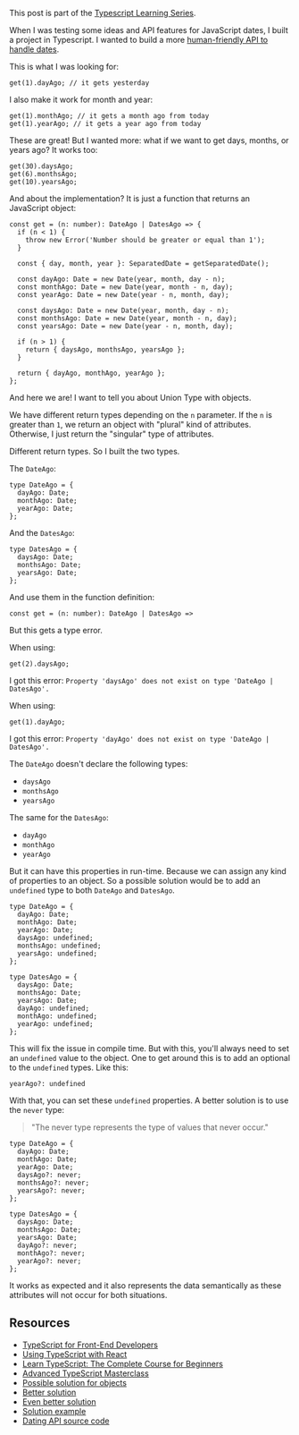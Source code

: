 This post is part of the [Typescript Learning Series](/series/typescript-learnings).

When I was testing some ideas and API features for JavaScript dates, I built a project in Typescript. I wanted to build a more [human-friendly API to handle dates](/fun-with-dates).

This is what I was looking for:

```tsx
get(1).dayAgo; // it gets yesterday
```

I also make it work for month and year:

```tsx
get(1).monthAgo; // it gets a month ago from today
get(1).yearAgo; // it gets a year ago from today
```

These are great! But I wanted more: what if we want to get days, months, or years ago? It works too:

```tsx
get(30).daysAgo;
get(6).monthsAgo;
get(10).yearsAgo;
```

And about the implementation? It is just a function that returns an JavaScript object:

```tsx
const get = (n: number): DateAgo | DatesAgo => {
  if (n < 1) {
    throw new Error('Number should be greater or equal than 1');
  }

  const { day, month, year }: SeparatedDate = getSeparatedDate();

  const dayAgo: Date = new Date(year, month, day - n);
  const monthAgo: Date = new Date(year, month - n, day);
  const yearAgo: Date = new Date(year - n, month, day);

  const daysAgo: Date = new Date(year, month, day - n);
  const monthsAgo: Date = new Date(year, month - n, day);
  const yearsAgo: Date = new Date(year - n, month, day);

  if (n > 1) {
    return { daysAgo, monthsAgo, yearsAgo };
  }

  return { dayAgo, monthAgo, yearAgo };
};
```

And here we are! I want to tell you about Union Type with objects.

We have different return types depending on the `n` parameter. If the `n` is greater than `1`, we return an object with "plural" kind of attributes. Otherwise, I just return the "singular" type of attributes.

Different return types. So I built the two types.

The `DateAgo`:

```tsx
type DateAgo = {
  dayAgo: Date;
  monthAgo: Date;
  yearAgo: Date;
};
```

And the `DatesAgo`:

```tsx
type DatesAgo = {
  daysAgo: Date;
  monthsAgo: Date;
  yearsAgo: Date;
};
```

And use them in the function definition:

```tsx
const get = (n: number): DateAgo | DatesAgo =>
```

But this gets a type error.

When using:

```tsx
get(2).daysAgo;
```

I got this error: `Property 'daysAgo' does not exist on type 'DateAgo | DatesAgo'.`

When using:

```tsx
get(1).dayAgo;
```

I got this error: `Property 'dayAgo' does not exist on type 'DateAgo | DatesAgo'.`

The `DateAgo` doesn't declare the following types:

- `daysAgo`
- `monthsAgo`
- `yearsAgo`

The same for the `DatesAgo`:

- `dayAgo`
- `monthAgo`
- `yearAgo`

But it can have this properties in run-time. Because we can assign any kind of properties to an object. So a possible solution would be to add an `undefined` type to both `DateAgo` and `DatesAgo`.

```tsx
type DateAgo = {
  dayAgo: Date;
  monthAgo: Date;
  yearAgo: Date;
  daysAgo: undefined;
  monthsAgo: undefined;
  yearsAgo: undefined;
};

type DatesAgo = {
  daysAgo: Date;
  monthsAgo: Date;
  yearsAgo: Date;
  dayAgo: undefined;
  monthAgo: undefined;
  yearAgo: undefined;
};
```

This will fix the issue in compile time. But with this, you'll always need to set an `undefined` value to the object. One to get around this is to add an optional to the `undefined` types. Like this:

```tsx
yearAgo?: undefined
```

With that, you can set these `undefined` properties. A better solution is to use the `never` type:

> "The never type represents the type of values that never occur."

```tsx
type DateAgo = {
  dayAgo: Date;
  monthAgo: Date;
  yearAgo: Date;
  daysAgo?: never;
  monthsAgo?: never;
  yearsAgo?: never;
};

type DatesAgo = {
  daysAgo: Date;
  monthsAgo: Date;
  yearsAgo: Date;
  dayAgo?: never;
  monthAgo?: never;
  yearAgo?: never;
};
```

It works as expected and it also represents the data semantically as these attributes will not occur for both situations.

## Resources

- [TypeScript for Front-End Developers](https://www.educative.io/path/typescript-for-front-end-developers?aff=x8bV)
- [Using TypeScript with React](https://www.educative.io/courses/using-typescript-with-react?aff=x8bV)
- [Learn TypeScript: The Complete Course for Beginners](https://www.educative.io/courses/learn-typescript-complete-course?aff=x8bV)
- [Advanced TypeScript Masterclass](https://www.educative.io/courses/advanced-typescript-masterclass?aff=x8bV)
- [Possible solution for objects](https://github.com/microsoft/TypeScript/issues/12815#issuecomment-266250230)
- [Better solution](https://github.com/microsoft/TypeScript/issues/12815#issuecomment-373047380)
- [Even better solution](https://github.com/microsoft/TypeScript/issues/12815#issuecomment-506946211)
- [Solution example](https://github.com/imteekay/dating/blob/master/src/index.ts#L11)
- [Dating API source code](https://github.com/imteekay/dating)
